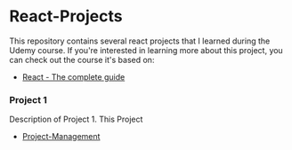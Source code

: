 # React-Projects

This repository contains several react projects that I learned during the Udemy course.
If you're interested in learning more about this project, you can check out the course it's based on:

- [React - The complete guide](https://www.udemy.com/course/react-the-complete-guide-incl-redux/)

### Project 1

Description of Project 1.
  This Project
  - [Project-Management](./Project-Management/README.md)

